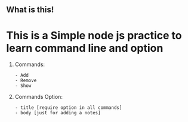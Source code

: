 ## What is this!

<h1>
    This is a Simple node js practice to learn command line and option
</h1>

<ol>
<li>
    Commands: 

    - Add 
    - Remove
    - Show
</li>

<li>
    Commands Option: 

    - title [require option in all commands]
    - body [just for adding a notes]
    
</li>
</ol>